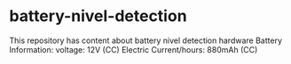 # battery-nivel-detection
This repository has content about battery nivel detection hardware
Battery Information: 
voltage: 12V (CC)
Electric Current/hours: 880mAh (CC)
